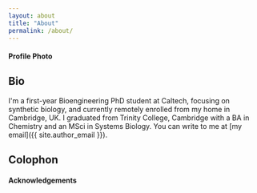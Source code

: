 ```yaml
---
layout: about
title: "About"
permalink: /about/
---
```

#### Profile Photo
<i class="fab fa-orcid"></i>

## Bio
I'm a first-year Bioengineering PhD student at Caltech, focusing on synthetic biology, and currently remotely enrolled from my home in Cambridge, UK. I graduated from Trinity College, Cambridge with a BA in Chemistry and an MSci in Systems Biology. You can write to me at [my email]({{ site.author_email }}).

## Colophon
#### Acknowledgements

